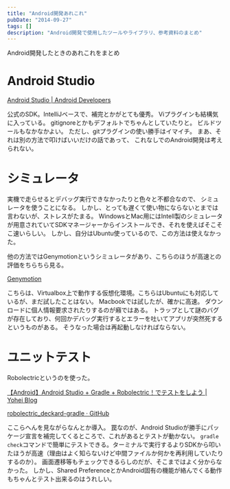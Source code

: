 ```yaml
---
title: "Android開発あれこれ"
pubDate: "2014-09-27"
tags: []
description: "Android開発で使用したツールやライブラリ、参考資料のまとめ"
---
```


Android開発したときのあれこれをまとめ

# Android Studio
[Android Studio | Android Developers](https://developer.android.com/sdk/installing/studio.html)

公式のSDK。IntelliJベースで、補完とかがとても優秀。
Viプラグインも結構気に入っている。
gitignoreとかもデフォルトでちゃんとしていたりと。
ビルドツールもなかなかよい。
ただし、gitプラグインの使い勝手はイマイチ。
まあ、それは別の方法で叩けばいいだけの話であって、
これなしでのAndroid開発は考えられない。

# シミュレータ
実機で走らせるとデバッグ実行できなかったりと色々と不都合なので、
シミュレータを使うことになる。
しかし、とっても遅くて使い物にならないとまでは言わないが、ストレスがたまる。
WindowsとMac用にはIntell製のシミュレータが用意されていてSDKマネージャーからインストールでき、それを使えばそこそこ速いらしい。
しかし、自分はUbuntu使っているので、この方法は使えなかった。

他の方法ではGenymotionというシミュレータがあり、こちらのほうが高速との評価をちらちら見る。

[Genymotion](http://www.genymotion.com/)

こちらは、Virtualbox上で動作する仮想化環境。こちらはUbuntuにも対応しているが、まだ試したことはない。
Macbookでは試したが、確かに高速。
ダウンロードに個人情報要求されたりするのが癪ではある。
トラップとして謎のバグが存在しており、何回かデバッグ実行するとエラーを吐いてアプリが突然死するというものがある。
そうなった場合は再起動しなければならない。

# ユニットテスト
Robolectricというのを使った。

[【Android】Android Studio + Gradle + Robolectric！でテストをしよう | Yohei Blog](http://blog.yohei.org/android-studio-gradle-robolectric1/)

[robolectric_deckard-gradle · GitHub](https://github.com/robolectric/deckard-gradle/)

ここらへんを見ながらなんとか導入。
罠なのが、Android Studioが勝手にパッケージ宣言を補完してくるところで、これがあるとテストが動かない。
`gradle check`コマンドで簡単にテストできる。ターミナルで実行するよりSDKから叩いたほうが高速（理由はよく知らないけど中間ファイルか何かを再利用していたりするのか）。
画面遷移等もチェックできるらしのだが、そこまではよく分からなかった。
しかし、Shared PreferenceとかAndroid固有の機能が絡んでくる動作もちゃんとテスト出来るのはうれしい。

